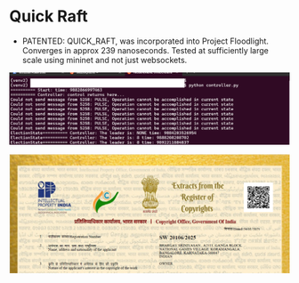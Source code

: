 # Quick Raft

-  PATENTED: QUICK_RAFT, was incorporated into Project Floodlight. Converges in approx 239 nanoseconds. Tested at sufficiently large scale using mininet and not just websockets.


![quick_raft run](./quick_raft_run.png)


![quick_raft patent](./quick_raft_patent.png)

